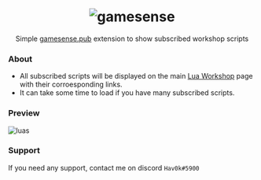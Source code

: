 <div align="center">
  
  # ![gamesense](https://i.imgur.com/aRXLYlC.png)
  Simple [gamesense.pub](https://gamesense.pub) extension to show subscribed workshop scripts

</div>

### About
* All subscribed scripts will be displayed on the main [Lua Workshop](https://gamesense.pub/forums/viewforum.php?id=11) page with their corroesponding links.
* It can take some time to load if you have many subscribed scripts.

### Preview
![luas](https://i.imgur.com/kxxfXoE.jpg)

### Support
If you need any support, contact me on discord `Hav0k#5900`
